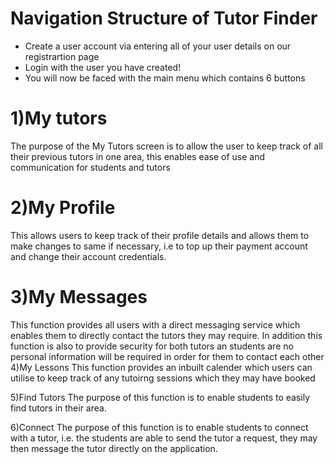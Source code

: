 # Navigation Structure of Tutor Finder

* Create a user account via entering all of your user details on our registrartion page
* Login with the user you have created!
* You will now be faced with the main menu which contains 6 buttons 

# 1)My tutors
The purpose of the My Tutors screen is to allow the user to keep track of all their previous tutors in one area, this enables ease of use and communication for students and tutors


# 2)My Profile
This allows users to keep track of their profile details and allows them to make changes to same if necessary, i.e to top up their payment account and change their account credentials.

# 3)My Messages
This function provides all users with a direct messaging service which enables them to directly contact the tutors they may require. In addition this function is also to provide security for both tutors an students are no personal information will be required in order for them to contact each other
4)My Lessons
This function provides an inbuilt calender which users can utilise to keep track of any tutoirng sessions which they may have booked

5)Find Tutors
The purpose of this function is to enable students to easily find tutors in their area.

6)Connect
The purpose of this function is to enable students to connect with a tutor, i.e. the students are able to send the tutor a request, they may then message the tutor directly on the application.

